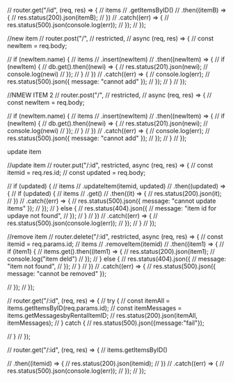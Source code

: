 // router.get("/id", (req, res) => {
//     items
//       .getItemsByID()
//       .then((itemB) => {
//         res.status(200).json(itemB);
//       })
//       .catch((err) => {
//         res.status(500).json(console.log(err));
//       });
//   });

//new item
// router.post("/", 
// restricted, 
// async (req, res) => {
//   const newItem = req.body;

//   if (newItem.name) {
//     items
//       .insert(newItem)
//       .then((newItem) => {
//         if (newItem) {
//           db.get().then((newi) => {
//             res.status(201).json(newi);
//             console.log(newi)
//           });
//         }
//       })
//       .catch((err) => {
//         console.log(err);
//         res.status(500).json({ message: "cannot add" });
//       });
//   }
// });

//NMEW ITEM 2
// router.post("/", 
// restricted, 
// async (req, res) => {
//   const newItem = req.body;

//   if (newItem.name) {
//     items
//       .insert(newItem)
//       .then((newItem) => {
//         if (newItem) {
//           db.get().then((newi) => {
//             res.status(201).json(newi);
//             console.log(newi)
//           });
//         }
//       })
//       .catch((err) => {
//         console.log(err);
//         res.status(500).json({ message: "cannot add" });
//       });
//   }
// });

update item

//update item
// router.put("/:id", restricted, async (req, res) => {
//   const itemid = req.res.id;
//   const updated = req.body;

//   if (updated) {
//     items
//       .updateItem(itemid, updated)
//       .then((updated) => {
//         if (updated) {
//           items
//             .get()
//             .then((it) => {
//               res.status(200).json(it);
//             })
//             .catch((err) => {
//               res.status(500).json({ message: "cannot update items" });
//             });
//         } else {
//           res.status(404).json({
//             message: "item id for updaye not found",
//           });
//         }
//       })
//       .catch((err) => {
//         res.status(500).json(console.log(err));
//       });
//   }
// });



//remove item
// router.delete("/:id", restricted, async (req, res) => {
//   const itemid = req.params.id;
//   items
//     .removeItem(itemid)
//     .then((item1) => {
//       if (item1) {
//         items.get().then((item1) => {
//           res.status(200).json(item1);
//           console.log("item deld")
//         });
//       } else {
//         res.status(404).json({
//           message: "item not found",
//         });
//       }
//     })
//     .catch((err) => {
//       res.status(500).json({ message: "cannot be removed" });

//     });
// });



// router.get("/:id", (req, res) => {
//   try {
//     const itemAll = items.getItemsByID(req.params.id);
//     const itemMessages = items.getMessagesbyRentalItemID;
//     res.status(200).json(itemAll, itemMessages);
//   } catch {
//     res.status(500).json({message:"fail"});
    
//   }
// });

// router.get("/:id", (req, res) => {
// items.getItemsByID()

//     .then((itemid) => {
//       res.status(200).json(itemid);
//     })
//     .catch((err) => {
//       res.status(500).json(console.log(err));
//     });
// });
